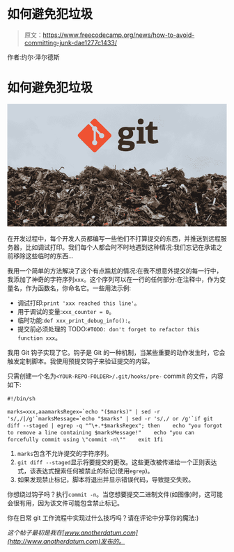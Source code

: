 # 如何避免犯垃圾

> 原文：<https://www.freecodecamp.org/news/how-to-avoid-committing-junk-dae1277c1433/>

作者:约尔·泽尔德斯

# 如何避免犯垃圾

![c9BU1hagJ5QgLtOYYeQAeL9iCB2IhjnbBLFw](img/b5f8f63fa95379ba38ba10dd085dbff4.png)

在开发过程中，每个开发人员都编写一些他们不打算提交的东西，并推送到远程服务器，比如调试打印。我们每个人都会时不时地遇到这种情况:我们忘记在承诺之前移除这些临时的东西…

我用一个简单的方法解决了这个有点尴尬的情况:在我不想意外提交的每一行中，我添加了神奇的字符序列`xxx`。这个序列可以在一行的任何部分:在注释中，作为变量名，作为函数名，你命名它。一些用法示例:

*   调试打印:`print 'xxx reached this line'`。
*   用于调试的变量:`xxx_counter = 0`。
*   临时功能:`def xxx_print_debug_info():`。
*   提交前必须处理的 TODO:`#TODO: don't forget to refactor this function xxx`。

我用 Git 钩子实现了它。钩子是 Git 的一种机制，当某些重要的动作发生时，它会触发定制脚本。我使用预提交钩子来验证提交的内容。

只需创建一个名为`<YOUR-REPO-FOLDER>/.git/hooks/pre-` commit 的文件，内容如下:

```
#!/bin/sh
```

```
marks=xxx,aaamarksRegex=`echo "($marks)" | sed -r 's/,/|/g'`marksMessage=`echo "$marks" | sed -r 's/,/ or /g'`if git diff --staged | egrep -q "^\+.*$marksRegex"; then    echo "you forgot to remove a line containing $marksMessage!"    echo "you can forcefully commit using \"commit -n\""    exit 1fi
```

1.  `marks`包含不允许提交的字符序列。
2.  `git diff --staged`显示将要提交的更改。这些更改被传递给一个正则表达式，该表达式搜索任何被禁止的标记(使用`egrep`)。
3.  如果发现禁止标记，脚本将退出并显示错误代码，导致提交失败。

你想绕过钩子吗？执行`commit -n`。当您想要提交二进制文件(如图像)时，这可能会很有用，因为该文件可能包含禁止标记。

你在日常 git 工作流程中实现过什么技巧吗？请在评论中分享你的魔法:)

*这个帖子最初是我在[www.anotherdatum.com](http://www.anotherdatum.com)发布的。*